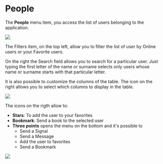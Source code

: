 # People

The **People** menu item, you access the list of users belonging to the application.

![](https://dac-docs.s3-us-west-1.amazonaws.com/1.MatildaJakeJalapeno/People/2.png)

The Filters item, on the top left, allow you to filter the list of user by Online users or your Favorite users.

On the right the Search field allows you to search for a particular user. Just typing the first letter of the name or surname selects only users whose name or surname starts with that particular letter.

It is also possible to customize the columns of the table. The icon on the right allows you to select which columns to display in the table.

![](https://dac-docs.s3-us-west-1.amazonaws.com/1.MatildaJakeJalapeno/People/3.png)

The icons on the rigth allow to:

* **Stars**: To add the user to your favorites
* **Bookmark**: Send a book to the selected user
* **Three points** opens the menu on the bottom and it's possible to 
  * Send a Signal
  * Send a Message
  * Add the user to favorites
  * Send a Bookmark

![](https://dac-docs.s3-us-west-1.amazonaws.com/1.MatildaJakeJalapeno/People/4.png)

